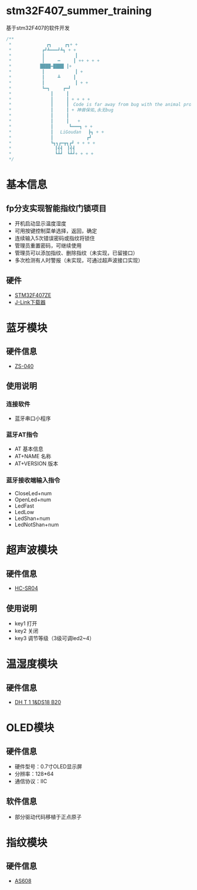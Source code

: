 # stm32F407_summer_training
基于stm32F407的软件开发

```c
/**
 *　　　　　　　　┏┓　　　┏┓+ +
 *　　　　　　　┏┛┻━━━┛┻┓ + +
 *　　　　　　　┃　　　　　　　┃ 　
 *　　　　　　　┃　　　━　　　┃ ++ + + +
 *　　　　　　 ████━████ ┃+
 *　　　　　　　┃　　　　　　　┃ +
 *　　　　　　　┃　　　┻　　　┃
 *　　　　　　　┃　　　　　　　┃ + +
 *　　　　　　　┗━┓　　　┏━┛
 *　　　　　　　　　┃　　　┃　　　　　　　　　　　
 *　　　　　　　　　┃　　　┃ + + + +
 *　　　　　　　　　┃　　　┃　Code is far away from bug with the animal protecting　　　　　　　
 *　　　　　　　　　┃　　　┃ + 神兽保佑,永无bug　　
 *　　　　　　　　　┃　　　┃
 *　　　　　　　　　┃　　　┃　　+　　　　　　　　　
 *　　　　　　　　　┃　 　　┗━━━┓ + +
 *　　　　　　　　　┃ 　LiGoudan 　┣┓ + +
 *　　　　　　　　　┃ 　　　　　　　┏┛
 *　　　　　　　　　┗┓┓┏━┳┓┏┛ + + + +
 *　　　　　　　　　　┃┫┫　┃┫┫
 *　　　　　　　　　　┗┻┛　┗┻┛+ + + +
 */
```

# 基本信息
## fp分支实现智能指纹门锁项目
- 开机启动显示温度湿度
- 可用按键控制菜单选择，返回，确定
- 连续输入5次错误密码或指纹将锁住
- 管理员重置密码，可继续使用
- 管理员可以添加指纹、删除指纹（未实现，已留接口）
- 多次检测有人时警报（未实现，可通过超声波接口实现）
## 硬件
- [STM32F407ZE](https://s.taobao.com/search?q=STM32F407ZE&imgfile=&js=1&stats_click=search_radio_all%3A1&initiative_id=staobaoz_20210715&ie=utf8 "直达链接")
- [J-Link下载器](https://s.taobao.com/search?q=J-Link%E4%B8%8B%E8%BD%BD%E5%99%A8&imgfile=&js=1&stats_click=search_radio_all%3A1&initiative_id=staobaoz_20210715&ie=utf8 "直达链接")

# 蓝牙模块
## 硬件信息
- [ZS-040](https://s.taobao.com/search?q=ZS-040&imgfile=&js=1&stats_click=search_radio_all%3A1&initiative_id=staobaoz_20210715&ie=utf8 "直达链接")
## 使用说明
### 连接软件
- 蓝牙串口小程序

### 蓝牙AT指令
- AT  基本信息
- AT+NAME 名称
- AT+VERSION  版本

### 蓝牙接收端输入指令
- CloseLed+num	
- OpenLed+num	
- LedFast
- LedLow
- LedShan+num	
- LedNotShan+num	
# 超声波模块
## 硬件信息
- [HC-SR04](https://s.taobao.com/search?q=HC-SR04&imgfile=&js=1&stats_click=search_radio_all%3A1&initiative_id=staobaoz_20210715&ie=utf8 "直达链接")
## 使用说明
- key1  打开
- key2  关闭
- key3 调节等级（3级可调led2~4）
# 温湿度模块
## 硬件信息
- [DH T 1 1&DS18 B20](https://s.taobao.com/search?q=DH+T+1+1%26DS18+B20&imgfile=&js=1&stats_click=search_radio_all%3A1&initiative_id=staobaoz_20210715&ie=utf8 "直达链接")
# OLED模块
## 硬件信息
- 硬件型号：0.7寸OLED显示屏
- 分辨率：128*64
- 通信协议：IIC
## 软件信息
- 部分驱动代码移植于正点原子

# 指纹模块
## 硬件信息
- [AS608](https://s.taobao.com/search?q=as608&imgfile=&commend=all&ssid=s5-e&search_type=item&sourceId=tb.index&spm=&ie=utf8&initiative_id=tbindexz_20170306 "直达链接")
